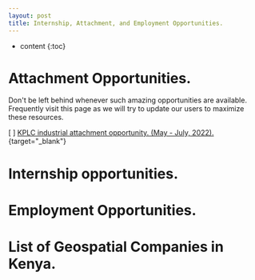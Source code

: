 ```yaml
---
layout: post
title: Internship, Attachment, and Employment Opportunities.
---
```


* content
{:toc}

# Attachment Opportunities.

Don't be left behind whenever such amazing opportunities are available. Frequently visit this page as we will try to update our users to maximize these resources.

[ ]  [KPLC industrial attachment opportunity. (May - July, 2022).](<https://bit.ly/3HSZk8A>){target="_blank"}

# Internship opportunities.


# Employment Opportunities.


# List of Geospatial Companies in Kenya.
